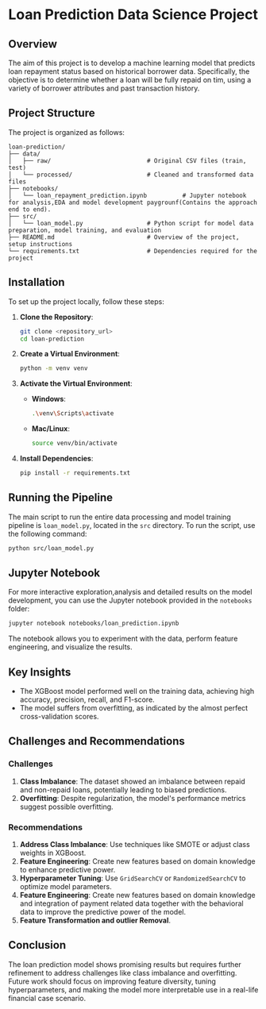 # Loan Prediction Data Science Project

## Overview
The aim of this project is to develop a machine learning model  that predicts loan repayment status based on historical borrower data. Specifically, the objective is to determine whether a loan will be fully repaid on tim, using a variety of borrower attributes and past transaction history.

## Project Structure
The project is organized as follows:

```
loan-prediction/
├── data/
│   ├── raw/                           # Original CSV files (train, test)
│   └── processed/                     # Cleaned and transformed data files
├── notebooks/
│   └── loan_repayment_prediction.ipynb          # Jupyter notebook for analysis,EDA and model development paygrounf(Contains the approach end to end).
├── src/
│   └── loan_model.py                  # Python script for model data preparation, model training, and evaluation
├── README.md                          # Overview of the project, setup instructions
└── requirements.txt                   # Dependencies required for the project
```

## Installation
To set up the project locally, follow these steps:

1. **Clone the Repository**:
   ```bash
   git clone <repository_url>
   cd loan-prediction
   ```

2. **Create a Virtual Environment**:
   ```bash
   python -m venv venv
   ```

3. **Activate the Virtual Environment**:
   - **Windows**:
     ```bash
     .\venv\Scripts\activate
     ```
   - **Mac/Linux**:
     ```bash
     source venv/bin/activate
     ```

4. **Install Dependencies**:
   ```bash
   pip install -r requirements.txt
   ```

## Running the Pipeline
The main script to run the entire data processing and model training pipeline is `loan_model.py`, located in the `src` directory. To run the script, use the following command:

```bash
python src/loan_model.py
```


## Jupyter Notebook
For more interactive exploration,analysis and detailed results on the model development, you can use the Jupyter notebook provided in the `notebooks` folder:

```bash
jupyter notebook notebooks/loan_prediction.ipynb
```

The notebook allows you to experiment with the data, perform feature engineering, and visualize the results.

## Key Insights
- The XGBoost model performed well on the training data, achieving high accuracy, precision, recall, and F1-score.
- The model suffers from overfitting, as indicated by the almost perfect cross-validation scores.

## Challenges and Recommendations
### Challenges
1. **Class Imbalance**: The dataset showed an imbalance between repaid and non-repaid loans, potentially leading to biased predictions.
2. **Overfitting**: Despite regularization, the model's performance metrics suggest possible overfitting.

### Recommendations
1. **Address Class Imbalance**: Use techniques like SMOTE or adjust class weights in XGBoost.
2. **Feature Engineering**: Create new features based on domain knowledge to enhance predictive power.
3. **Hyperparameter Tuning**: Use `GridSearchCV` or `RandomizedSearchCV` to optimize model parameters.
4. **Feature Engineering**: Create new features based on domain knowledge and integration of payment related data together with the behavioral data to improve the predictive power of the model.
5. **Feature Transformation and outlier Removal**.


## Conclusion
The loan prediction model shows promising results but requires further refinement to address challenges like class imbalance and overfitting. Future work should focus on improving feature diversity, tuning hyperparameters, and making the model more interpretable use in a real-life financial case scenario.


